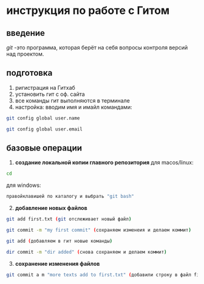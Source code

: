 #  инструкция по работе с Гитом
## введение
*git* -это программа, которая берёт на себя вопросы контроля версий над проектом.
## подготовка
1. ригистрация на Гитхаб
2. установить гит с оф. сайта
3. все команды гит выполняются в терминале
4. настройка: вводим имя и имайл командами:
```sh
git config global user.name
```
```sh
git config global user.email
```
## базовые операции
1. **создание локальной копии главного репозитория**
для macos/linux:
```sh
cd
```
для windows:
```sh
правойклавишей по каталогу и выбрать "git bash"
```
2. **добавление новых файлов**
```sh
git add first.txt (git отслеживает новый файл)
```
```sh
git commit -m "my first commit" (сохраняем изменеия и делаем коммит)
```
```sh
git add (добавляем в гит новые команды)
```
```sh
dir commit -m "dir added" (снова сохраняем и делаем коммит)
```
3. **сохранение изменения файлов**
```sh
git commit a m "more texts add to first.txt" (добавили строку в файл first.txt)
```
